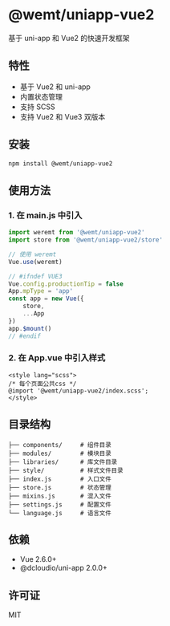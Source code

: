 # @wemt/uniapp-vue2

基于 uni-app 和 Vue2 的快速开发框架

## 特性

- 基于 Vue2 和 uni-app
- 内置状态管理
- 支持 SCSS
- 支持 Vue2 和 Vue3 双版本

## 安装

```bash
npm install @wemt/uniapp-vue2
```

## 使用方法

### 1. 在 main.js 中引入

```javascript
import weremt from '@wemt/uniapp-vue2'
import store from '@wemt/uniapp-vue2/store'

// 使用 weremt
Vue.use(weremt)

// #ifndef VUE3
Vue.config.productionTip = false
App.mpType = 'app'
const app = new Vue({
    store,
    ...App
})
app.$mount()
// #endif
```

### 2. 在 App.vue 中引入样式

```vue
<style lang="scss">
/* 每个页面公共css */
@import '@wemt/uniapp-vue2/index.scss';
</style>
```

## 目录结构

```
├── components/     # 组件目录
├── modules/        # 模块目录
├── libraries/      # 库文件目录
├── style/          # 样式文件目录
├── index.js        # 入口文件
├── store.js        # 状态管理
├── mixins.js       # 混入文件
├── settings.js     # 配置文件
└── language.js     # 语言文件
```

## 依赖

- Vue 2.6.0+
- @dcloudio/uni-app 2.0.0+

## 许可证

MIT 